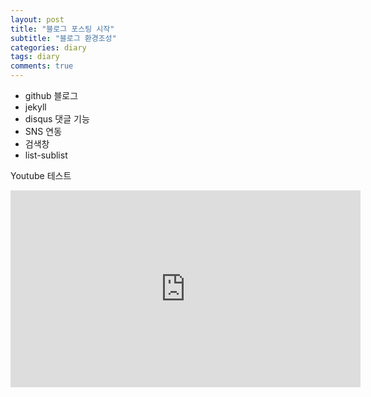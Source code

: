 ```yaml
---
layout: post
title: "블로그 포스팅 시작"
subtitle: "블로그 환경조성"
categories: diary
tags: diary
comments: true
---
```

 
 
- github 블로그
- jekyll 
- disqus 댓글 기능
- SNS 연동 
- 검색창 
- list-sublist

Youtube 테스트<br>

<iframe width="560" height="315" src="https://www.youtube.com/embed/RI0Hx72On9Q" frameborder="0" allow="accelerometer; autoplay; encrypted-media; gyroscope; picture-in-picture" allowfullscreen></iframe>
